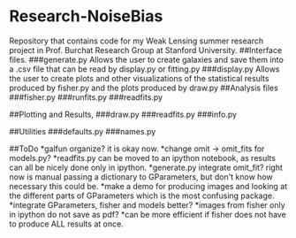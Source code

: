 # Research-NoiseBias
Repository that contains code for my Weak Lensing summer research project in Prof. Burchat Research Group at Stanford University.
##Interface files.
###generate.py 
Allows the user to create galaxies and save them into a .csv file that can be read by display.py or fitting.py
###display.py
Allows the user to create plots and other visualizations of the statistical results produced by fisher.py and the 
plots produced by draw.py
##Analysis files
###fisher.py
###runfits.py
###readfits.py


##Plotting and Results, 
###draw.py
###readfits.py
###info.py

##Utilities
###defaults.py
###names.py

##ToDo
*galfun organize? it is okay now. 
*change omit -> omit_fits for models.py? 
*readfits.py can be moved to an ipython notebook, as results can all be nicely done only in ipython. 
*generate.py integrate omit_fit? right now is manual passing a dictionary to GParameters, but don't know how necessary this could be. 
*make a demo for producing images and looking at the different parts of GParameters which is the most confusing package. 
*integrate GParameters, fisher and models better?
*images from fisher only in ipython do not save as pdf? 
*can be more efficient if fisher does not have to produce ALL results at once. 

